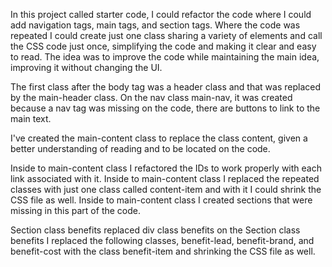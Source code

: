 In this project called starter code, I could refactor the code where I could add navigation tags, main tags, and section tags.
Where the code was repeated I could create just one class sharing a variety of elements and call the CSS code just once, simplifying the code and making it clear and easy to read.
The idea was to improve the code while maintaining the main idea, improving it without changing the UI.

The first class after the body tag was a header class and that was replaced by the main-header class.
On the nav class main-nav, it was created because a nav tag was missing on the code, there are buttons to link to the main text.

I've created the main-content class to replace the class content, given a better understanding of reading and to be located on the code.

Inside to main-content class I refactored the IDs to work properly with each link associated with it.
Inside to main-content class I replaced the repeated classes with just one class called content-item and with it I could shrink the CSS file as well.
Inside to main-content class I created sections that were missing in this part of the code.

Section class benefits replaced div class benefits
on the Section class benefits I replaced the following classes, benefit-lead, benefit-brand, and benefit-cost with the class benefit-item and shrinking the CSS file as well.

